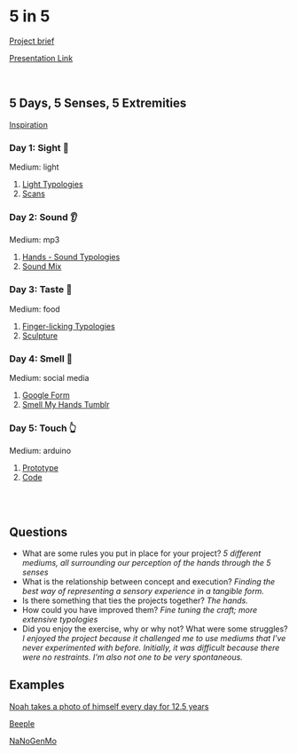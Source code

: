 # 5 in 5
[Project brief](https://docs.google.com/a/newschool.edu/document/d/1LOWQXv9i27Uj8eECxLeZi66yjTRcqk260O4kw_98eOc/edit?usp=sharing)

[Presentation Link](https://docs.google.com/a/newschool.edu/presentation/d/1UmHvRZNYUJ-XpApZOpzDwaXZFIf59LALUozw5_EFDck/edit?usp=sharing)

<br>

## 5 Days, 5 Senses, 5 Extremities

[Inspiration](https://drive.google.com/open?id=0B_qCK67tHEqDZkhXSHUzOUphejQ)

### Day 1: Sight :eyes:
Medium: light
1. [Light Typologies](https://drive.google.com/drive/folders/0B_qCK67tHEqDVy1yTkhwOHVSR3c?usp=sharing)
2. [Scans](https://drive.google.com/open?id=0B_qCK67tHEqDNG05ckxic212eW8)

### Day 2: Sound :ear:
Medium: mp3

1. [Hands - Sound Typologies](https://drive.google.com/open?id=0B_qCK67tHEqDeGlnMm1WUzBvcnM)
2. [Sound Mix](https://drive.google.com/open?id=0B_qCK67tHEqDZTZGQldFWWtrU00)

### Day 3: Taste :tongue:
Medium: food

1. [Finger-licking Typologies](http://vsco.co/jwumfadt/images/1)
2. [Sculpture]()

### Day 4: Smell :nose:
Medium: social media

1. [Google Form](https://goo.gl/forms/tRxYy8HOBknps4IF2)
2. [Smell My Hands Tumblr](https://smellmyhands.tumblr.com/)

### Day 5: Touch :point_up_2:
Medium: arduino
1. [Prototype](https://drive.google.com/open?id=0B_qCK67tHEqDc19paXZwdGZ5UVE)
2. [Code]()

<br><br>


## Questions
* What are some rules you put in place for your project? *5 different mediums, all surrounding our perception of the hands through the 5 senses*
* What is the relationship between concept and execution? *Finding the best way of representing a sensory experience in a tangible form.*
* Is there something that ties the projects together? *The hands.*
* How could you have improved them? *Fine tuning the craft; more extensive typologies* 
* Did you enjoy the exercise, why or why not? What were some struggles? *I enjoyed the project because it challenged me to use mediums that I've never experimented with before. Initially, it was difficult because there were no restraints. I'm also not one to be very spontaneous.*

## Examples
[Noah takes a photo of himself every day for 12.5 years](https://www.youtube.com/watch?v=iPPzXlMdi7o)

[Beeple](http://www.beeple-crap.com/everydays_one.php)

[NaNoGenMo](https://nanogenmo.github.io/)

